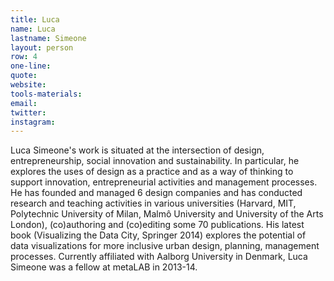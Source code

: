 ```yaml
---
title: Luca
name: Luca
lastname: Simeone
layout: person
row: 4
one-line: 
quote: 
website: 
tools-materials: 
email: 
twitter: 
instagram: 
---
```


Luca Simeone's work is situated at the intersection of design, entrepreneurship, social innovation and sustainability. In particular, he explores the uses of design as a practice and as a way of thinking to support innovation, entrepreneurial activities and management processes. He has founded and managed 6 design companies and has conducted research and teaching activities in various universities (Harvard, MIT, Polytechnic University of Milan, Malmô University and University of the Arts London), (co)authoring and (co)editing some 70 publications. His latest book (Visualizing the Data City, Springer 2014) explores the potential of data visualizations for more inclusive urban design, planning, management processes. Currently affiliated with Aalborg University in Denmark, Luca Simeone was a fellow at metaLAB in 2013-14.